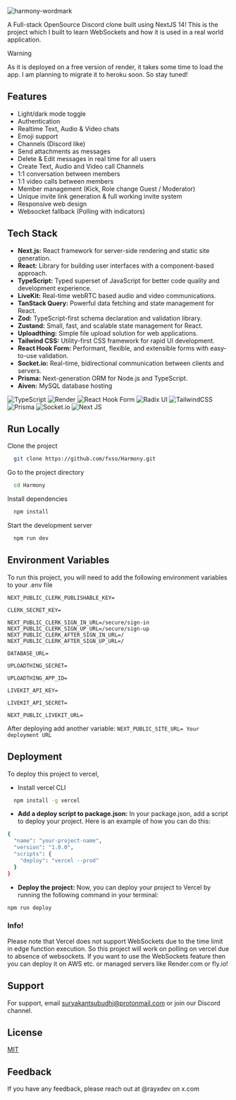 ![harmony-wordmark](https://github.com/fxso/Harmony/assets/133385746/ca592d3c-9c11-4dcc-9b0d-04b7d31f8d56)


A Full-stack OpenSource Discord clone built using NextJS 14! This is the project which I built to learn WebSockets and how it is used in a real world application.

> [!WARNING]  
> As it is deployed on a free version of render, it takes some time to load the app. I am planning to migrate it to heroku soon. So stay tuned!


## Features

- Light/dark mode toggle
- Authentication
- Realtime Text, Audio & Video chats
- Emoji support 
- Channels (Discord like)
- Send attachments as messages
- Delete & Edit messages in real time for all users
- Create Text, Audio and Video call Channels
- 1:1 conversation between members
- 1:1 video calls between members
- Member management (Kick, Role change Guest / Moderator)
- Unique invite link generation & full working invite system
- Responsive web design
- Websocket fallback (Polling with indicators)


## Tech Stack

- **Next.js:** React framework for server-side rendering and static site generation.
- **React:** Library for building user interfaces with a component-based approach.
- **TypeScript:** Typed superset of JavaScript for better code quality and development experience.
- **LiveKit:** Real-time webRTC based audio and video communications.
- **TanStack Query:** Powerful data fetching and state management for React.
- **Zod:** TypeScript-first schema declaration and validation library.
- **Zustand:** Small, fast, and scalable state management for React.
- **Uploadthing:** Simple file upload solution for web applications.
- **Tailwind CSS:** Utility-first CSS framework for rapid UI development.
- **React Hook Form:** Performant, flexible, and extensible forms with easy-to-use validation.
- **Socket.io:** Real-time, bidirectional communication between clients and servers.
- **Prisma:** Next-generation ORM for Node.js and TypeScript.
- **Aiven:** MySQL database hosting


![TypeScript](https://img.shields.io/badge/typescript-%23007ACC.svg?style=for-the-badge&logo=typescript&logoColor=white) ![Render](https://img.shields.io/badge/Render-%46E3B7.svg?style=for-the-badge&logo=render&logoColor=white) ![React Hook Form](https://img.shields.io/badge/React%20Hook%20Form-%23EC5990.svg?style=for-the-badge&logo=reacthookform&logoColor=white) ![Radix UI](https://img.shields.io/badge/radix%20ui-161618.svg?style=for-the-badge&logo=radix-ui&logoColor=white) ![TailwindCSS](https://img.shields.io/badge/tailwindcss-%2338B2AC.svg?style=for-the-badge&logo=tailwind-css&logoColor=white) ![Prisma](https://img.shields.io/badge/Prisma-3982CE?style=for-the-badge&logo=Prisma&logoColor=white) ![Socket.io](https://img.shields.io/badge/Socket.io-black?style=for-the-badge&logo=socket.io&badgeColor=010101) ![Next JS](https://img.shields.io/badge/Next-black?style=for-the-badge&logo=next.js&logoColor=white)




## Run Locally

Clone the project

```bash
  git clone https://github.com/fxso/Harmony.git
```

Go to the project directory

```bash
  cd Harmony
```

Install dependencies

```bash
  npm install
```

Start the development server

```bash
  npm run dev
```


## Environment Variables

To run this project, you will need to add the following environment variables to your .env file

`NEXT_PUBLIC_CLERK_PUBLISHABLE_KEY=`

`CLERK_SECRET_KEY=`

`NEXT_PUBLIC_CLERK_SIGN_IN_URL=/secure/sign-in`
`NEXT_PUBLIC_CLERK_SIGN_UP_URL=/secure/sign-up`
`NEXT_PUBLIC_CLERK_AFTER_SIGN_IN_URL=/`
`NEXT_PUBLIC_CLERK_AFTER_SIGN_UP_URL=/`

`DATABASE_URL=`

`UPLOADTHING_SECRET=`

`UPLOADTHING_APP_ID=`

`LIVEKIT_API_KEY=`

`LIVEKIT_API_SECRET=`

`NEXT_PUBLIC_LIVEKIT_URL=`

After deploying add another variable:
`NEXT_PUBLIC_SITE_URL= Your deployment URL`


## Deployment

To deploy this project to vercel, 

- Install vercel CLI 
```bash
  npm install -g vercel
```
- **Add a deploy script to package.json:** In your package.json, add a script to deploy your project. Here is an example of how you can do this:

```bash
{
  "name": "your-project-name",
  "version": "1.0.0",
  "scripts": {
    "deploy": "vercel --prod"
  }
}
```

- **Deploy the project:** Now, you can deploy your project to Vercel by running the following command in your terminal:

```bash
npm run deploy
```

### Info!
Please note that Vercel does not support WebSockets due to the time limit in edge function execution. So this project will work on polling on vercel due to absence of websockets. If you want to use the WebSockets feature then you can deploy it on AWS etc. or managed servers like Render.com or fly.io!


## Support

For support, email suryakantsubudhi@protonmail.com or join our Discord channel.


## License

[MIT](https://choosealicense.com/licenses/mit/)


## Feedback

If you have any feedback, please reach out  at @rayxdev on x.com
